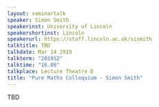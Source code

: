 ```yaml
---
layout: seminartalk
speaker: Simon Smith
speakerinst: University of Lincoln
speakershortinst: Lincoln
speakerurl: https://staff.lincoln.ac.uk/sismith
talktitle: TBD
talkdate: Mar 14 2019
talkterm: "2019S2"
talktime: "16.00"
talkplace: Lecture Theatre D
title: "Pure Maths Colloquium - Simon Smith"
---
```


TBD